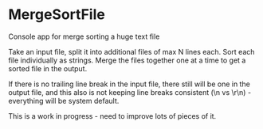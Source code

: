 # MergeSortFile
Console app for merge sorting a huge text file

Take an input file, split it into additional files of max N lines each. Sort each file individually as strings. Merge the files together one at a time to get a sorted file in the output.

If there is no trailing line break in the input file, there still will be one in the output file, and this also is not keeping line breaks consistent (\n vs \r\n) - everything will be system default.

This is a work in progress - need to improve lots of pieces of it.
